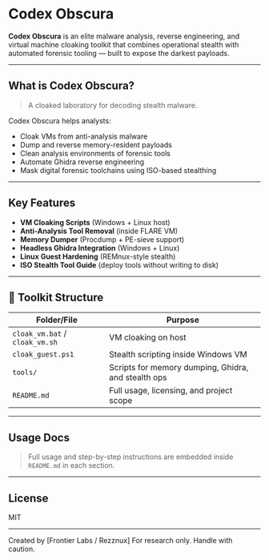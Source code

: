 # Codex Obscura

**Codex Obscura** is an elite malware analysis, reverse engineering, and virtual machine cloaking toolkit that combines operational stealth with automated forensic tooling — built to expose the darkest payloads.

---

##  What is Codex Obscura?

> A cloaked laboratory for decoding stealth malware.

Codex Obscura helps analysts:
- Cloak VMs from anti-analysis malware 
- Dump and reverse memory-resident payloads
- Clean analysis environments of forensic tools
- Automate Ghidra reverse engineering
- Mask digital forensic toolchains using ISO-based stealthing

---

##  Key Features

- **VM Cloaking Scripts** (Windows + Linux host)
- **Anti-Analysis Tool Removal** (inside FLARE VM)
- **Memory Dumper** (Procdump + PE-sieve support)
- **Headless Ghidra Integration** (Windows + Linux)
- **Linux Guest Hardening** (REMnux-style stealth)
- **ISO Stealth Tool Guide** (deploy tools without writing to disk)

---

## 📁 Toolkit Structure

| Folder/File | Purpose |
|-------------|---------|
| `cloak_vm.bat` / `cloak_vm.sh` | VM cloaking on host |
| `cloak_guest.ps1` | Stealth scripting inside Windows VM |
| `tools/` | Scripts for memory dumping, Ghidra, and stealth ops |
| `README.md` | Full usage, licensing, and project scope |

---



##  Usage Docs

> Full usage and step-by-step instructions are embedded inside `README.md` in each section.

---

## License
MIT 

---

Created by [Frontier Labs / Rezznux]
For research only. Handle with caution.

